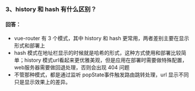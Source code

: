 ### 3、history 和 hash 有什么区别？

#### 回答：
- vue-router 有 3 个模式，其中 history 和 hash 更常用，两者差别主要在显示形式和部署上
- hash 模式在地址栏显示的时候就是哈希的形式，这种方式使用和部署比较简单；history 模式url看起来更优雅美观，但是应用在部署时需要做特殊配置，web服务器需要做回退处理，否则会出现 404 问题
- 不管那种模式，都是通过监听 popState事件触发路由跳转处理，url 显示不同只是显示效果上的差异。